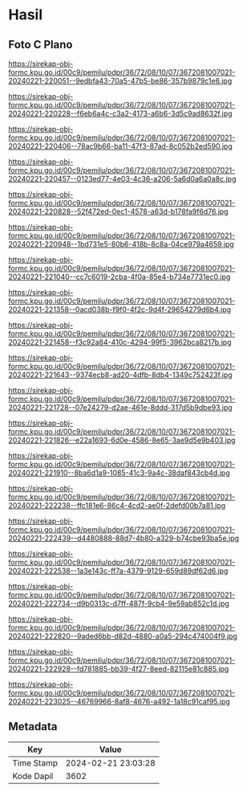# Hasil

## Foto C Plano

https://sirekap-obj-formc.kpu.go.id/00c9/pemilu/pdpr/36/72/08/10/07/3672081007021-20240221-220051--9edbfa43-70a5-47b5-be86-357b9879c1e6.jpg

https://sirekap-obj-formc.kpu.go.id/00c9/pemilu/pdpr/36/72/08/10/07/3672081007021-20240221-220228--f6eb6a4c-c3a2-4173-a6b6-3d5c9ad8632f.jpg

https://sirekap-obj-formc.kpu.go.id/00c9/pemilu/pdpr/36/72/08/10/07/3672081007021-20240221-220406--78ac9b66-ba11-47f3-87ad-8c052b2ed590.jpg

https://sirekap-obj-formc.kpu.go.id/00c9/pemilu/pdpr/36/72/08/10/07/3672081007021-20240221-220457--0123ed77-4e03-4c36-a206-5a6d0a6a0a8c.jpg

https://sirekap-obj-formc.kpu.go.id/00c9/pemilu/pdpr/36/72/08/10/07/3672081007021-20240221-220828--52f472ed-0ec1-4578-a63d-b178fa9f6d76.jpg

https://sirekap-obj-formc.kpu.go.id/00c9/pemilu/pdpr/36/72/08/10/07/3672081007021-20240221-220948--1bd731e5-80b6-418b-8c8a-04ce979a4659.jpg

https://sirekap-obj-formc.kpu.go.id/00c9/pemilu/pdpr/36/72/08/10/07/3672081007021-20240221-221040--cc7c6019-2cba-4f0a-85e4-b734e7731ec0.jpg

https://sirekap-obj-formc.kpu.go.id/00c9/pemilu/pdpr/36/72/08/10/07/3672081007021-20240221-221358--0acd038b-f9f0-4f2c-9d4f-29654279d6b4.jpg

https://sirekap-obj-formc.kpu.go.id/00c9/pemilu/pdpr/36/72/08/10/07/3672081007021-20240221-221458--f3c92a84-410c-4294-99f5-3962bca8217b.jpg

https://sirekap-obj-formc.kpu.go.id/00c9/pemilu/pdpr/36/72/08/10/07/3672081007021-20240221-221643--9374ecb8-ad20-4dfb-8db4-1349c752423f.jpg

https://sirekap-obj-formc.kpu.go.id/00c9/pemilu/pdpr/36/72/08/10/07/3672081007021-20240221-221728--07e24279-d2ae-461e-8ddd-317d5b9dbe93.jpg

https://sirekap-obj-formc.kpu.go.id/00c9/pemilu/pdpr/36/72/08/10/07/3672081007021-20240221-221826--e22a1693-6d0e-4586-8e65-3ae9d5e9b403.jpg

https://sirekap-obj-formc.kpu.go.id/00c9/pemilu/pdpr/36/72/08/10/07/3672081007021-20240221-221910--8ba6d1a9-1085-41c3-9a4c-38daf843cb4d.jpg

https://sirekap-obj-formc.kpu.go.id/00c9/pemilu/pdpr/36/72/08/10/07/3672081007021-20240221-222238--ffc181e6-86c4-4cd2-ae0f-2defd00b7a81.jpg

https://sirekap-obj-formc.kpu.go.id/00c9/pemilu/pdpr/36/72/08/10/07/3672081007021-20240221-222439--d4480888-88d7-4b80-a329-b74cbe93ba5e.jpg

https://sirekap-obj-formc.kpu.go.id/00c9/pemilu/pdpr/36/72/08/10/07/3672081007021-20240221-222538--1a3e143c-ff7a-4379-9129-659d89df62d6.jpg

https://sirekap-obj-formc.kpu.go.id/00c9/pemilu/pdpr/36/72/08/10/07/3672081007021-20240221-222734--d9b0313c-d7ff-487f-9cb4-9e59ab852c1d.jpg

https://sirekap-obj-formc.kpu.go.id/00c9/pemilu/pdpr/36/72/08/10/07/3672081007021-20240221-222820--9aded6bb-d82d-4880-a0a5-294c474004f9.jpg

https://sirekap-obj-formc.kpu.go.id/00c9/pemilu/pdpr/36/72/08/10/07/3672081007021-20240221-222928--fd781885-bb39-4f27-8eed-82115e81c885.jpg

https://sirekap-obj-formc.kpu.go.id/00c9/pemilu/pdpr/36/72/08/10/07/3672081007021-20240221-223025--46769966-8af8-4676-a492-1a18c91caf95.jpg


## Metadata

| Key        | Value               |
| ---------- | ------------------- |
| Time Stamp | 2024-02-21 23:03:28 |
| Kode Dapil | 3602                |



